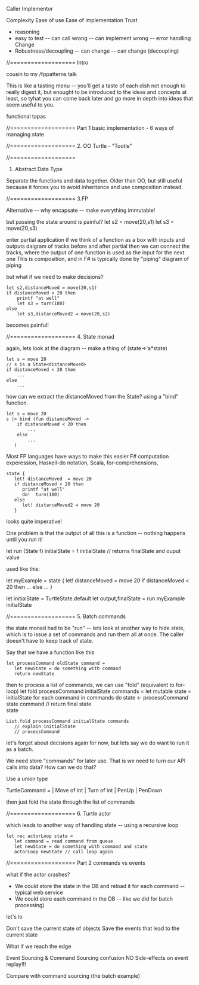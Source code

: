 ﻿
Caller             Implementor

Complexity
   Ease of use        Ease of implementation
Trust
  - reasoning          
  - easy to test
 -- can call wrong     -- can implement wrong
 -- error handling     
Change
  - Robustness/decoupling
  -- can change         -- can change (decoupling)


//===================
Intro

cousin to my /fppatterns talk

This is like a tasting menu -- you'll get a taste of each dish not enough to really digest it,
but enought to be introduced to the ideas and concepts at least, so tyhat you can come back later and
go more in depth into ideas that seem useful to you.

functional tapas

//===================
Part 1 basic implementation - 6 ways of managing state


//===================
2. OO Turtle - "Tootle"



//===================
1. Abstract Data Type

Separate the functions and data together. Older than OO, but still useful because it forces you to 
avoid inheritance and use composition instead.


//===================
3.FP

Alternative -- why encapsate -- make everything immutable!

but passing the state around is painful?
    let s2 = move(20,s1)
    let s3 = move(20,s3)


enter partial application
if we think of a function as a box with inputs and outputs
    daigram of tracks before and after partial
then we can connect the tracks, where the output of one function is used as the input for the next one
This is composition, and in F# is typically done by "piping"
    diagram of piping

but what if we need to make decisions?


    let s2,distanceMoved = move(20,s1)
    if distanceMoved < 20 then
        printf "at well"
        let s3 = turn(180)
    else
        let s3,distanceMoved2 = move(20,s2)

becomes painful!

//===================
4. State monad

again, lets look at the diagram -- make a thing of (state->'a*state)

    let s = move 20
    // s is a State<distanceMoved>
    if distanceMoved < 20 then
        ...
    else
        ...

how can we extract the distanceMoved from the State?
using a "bind" function.  

    let s = move 20 
    s |> bind (fun distanceMoved ->
        if distanceMoved < 20 then
            ...
        else
            ...
       )

Most FP languages have ways to make this easier
F# computation experession, Haskell-do notation, Scala, for-comprehensions,

    state {
       let! distanceMoved  = move 20 
       if distanceMoved < 20 then
          printf "at well"
          do!  turn(180)
       else
          let! distanceMoved2 = move 20
       }

looks quite imperative!

One problem is that the output of all this is a function -- nothing happens until you run it!

let run (State f) initialState =
   f initialState 
   // returns finalState and ouput value


used like this:

   let myExample = state {
       let! distanceMoved  = move 20 
       if distanceMoved < 20 then
          ...
       else
          ...
       }

   let initialState = TurtleState.default
   let output,finalState = run myExample initialState 




//===================
5. Batch commands

the state monad had to be "run" -- lets look at another way to hide state, which is to issue a set of commands
and run them all at once. The caller doesn't have to keep track of state.

Say that we have a function like this

    let processCommand oldState command =
       let newState = do something with command 
       return newState 

then to process a list of commands, we can use "fold" (equivalent to for-loop)
    let fold processCommand initialState commands =
        let mutable state = initialState
        for each command in commands do
           state <- processCommand state command 
        // return final state        
        state 

    List.fold processCommand initialState commands 
       // explain initialState
       // processCommand 


let's forget about decisions again for now, but lets say we do want to run it as a batch.

We need store "commands" for later use. That is we need to turn our API calls into data?
How can we do that?

Use a union type

  TurtleCommand = 
    | Move of int
    | Turn of int
    | PenUp
    | PenDown

 then just fold the state through the list of commands

//===================
6. Turtle actor

which leads to another way of handling state -- using a recursive loop

    let rec actorLoop state =
       let command = read command from queue
       let newState = do something with command and state
       actorLoop newState // call loop again


//===================
Part 2 commands vs events

what if the actor crashes? 

* We could store the state in the DB and reload it for each command
   -- typical web service
* We could store each command in the DB 
   -- like we did for batch processing)

let's lo

Don't save the current state of objects
Save the events that lead to the current state

What if we reach the edge

Event Sourcing & Command Sourcing confusion
NO Side-effects on event replay!!!

Compare with command sourcing (the batch example)
